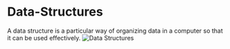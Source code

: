 # Data-Structures
A data structure is a particular way of organizing data in a computer so that it can be used effectively.
![Data Structures](https://user-images.githubusercontent.com/46878145/70382531-8a61ea80-1912-11ea-8cc1-7be60680a92e.jpeg)
